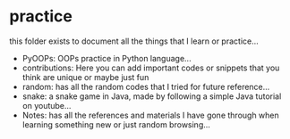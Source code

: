 # practice

this folder exists to document all the things that I learn or practice...
* PyOOPs: OOPs practice in Python language...
* contributions: Here you can add important codes or snippets that you think are unique or maybe just fun
* random: has all the random codes that I tried for future reference...
* snake: a snake game in Java, made by following a simple Java tutorial on youtube...
* Notes: has all the references and materials I have gone through when learning something new or just random browsing...
